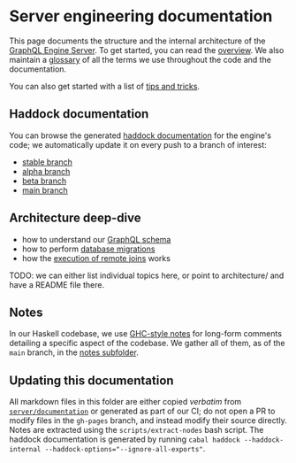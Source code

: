 # Server engineering documentation

This page documents the structure and the internal architecture of the [GraphQL
Engine Server](https://github.com/hasura/graphql-engine/tree/master/server). To
get started, you can read the [overview](overview.md). We also maintain a
[glossary](glossary.md) of all the terms we use throughout the code and the
documentation.

You can also get started with a list of [tips and tricks](tips.md).

## Haddock documentation

You can browse the generated [haddock documentation](haddock/) for the engine's
code; we automatically update it on every push to a branch of interest:

* [stable branch](haddock/stable)
* [alpha branch](haddock/alpha)
* [beta branch](haddock/beta)
* [main branch](haddock/main)


## Architecture deep-dive

* how to understand our [GraphQL schema](schema.md)
* how to perform [database migrations](migration-guidelines.md)
* how the [execution of remote joins](remote_joins_execution.md) works

TODO: we can either list individual topics here, or point to architecture/ and have a README file there.

## Notes

In our Haskell codebase, we use [GHC-style
notes](https://www.stackbuilders.com/news/the-notes-of-ghc) for long-form
comments detailing a specific aspect of the codebase. We gather all of them, as
of the `main` branch, in the [notes subfolder](notes/).

## Updating this documentation

All markdown files in this folder are either copied *verbatim* from
[`server/documentation`](https://github.com/hasura/graphql-engine/tree/master/server/documentation)
or generated as part of our CI; do not open a PR to modify files in
the `gh-pages` branch, and instead modify their source directly. Notes
are extracted using the `scripts/extract-nodes` bash script. The
haddock documentation is generated by running `cabal haddock
--haddock-internal --haddock-options="--ignore-all-exports"`.
